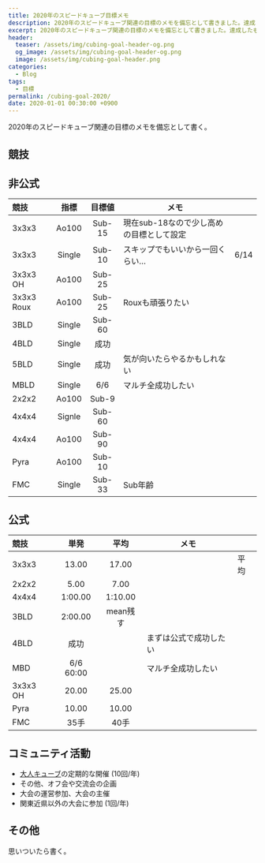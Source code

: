 ```yaml
---
title: 2020年のスピードキューブ目標メモ
description: 2020年のスピードキューブ関連の目標のメモを備忘として書きました。達成したものにはマークをつけます。
excerpt: 2020年のスピードキューブ関連の目標のメモを備忘として書きました。達成したものにはマークをつけます。
header:
  teaser: /assets/img/cubing-goal-header-og.png
  og_image: /assets/img/cubing-goal-header-og.png
  image: /assets/img/cubing-goal-header.png
categories:
  - Blog
tags:
  - 目標
permalink: /cubing-goal-2020/
date: 2020-01-01 00:30:00 +0900
---
```


2020年のスピードキューブ関連の目標のメモを備忘として書く。

## 競技
## 非公式

|競技|指標|目標値|メモ||
|:---------------|:-----:|:-----:|-------|----|
|<span class="cubing-icon event-333"></span>  3x3x3|Ao100|Sub-15|現在sub-18なので少し高めの目標として設定||
|<span class="cubing-icon event-333"></span>  3x3x3|Single|Sub-10|スキップでもいいから一回くらい…|6/14<span class="fas fa-check-circle fa-fw font-green"></span>|
|<span class="cubing-icon event-333"></span>  3x3x3 OH|Ao100|Sub-25|||
|<span class="cubing-icon event-333"></span>  3x3x3 Roux|Ao100|Sub-25|Rouxも頑張りたい||
|<span class="cubing-icon event-333bf"></span>  3BLD|Single|Sub-60|||
|<span class="cubing-icon event-444bf"></span>  4BLD|Single|成功|||
|<span class="cubing-icon event-555bf"></span>  5BLD|Single|成功|気が向いたらやるかもしれない||
|<span class="cubing-icon event-333mbf"></span>  MBLD|Single|6/6|マルチ全成功したい||
|<span class="cubing-icon event-222"></span>  2x2x2|Ao100|Sub-9|||
|<span class="cubing-icon event-444"></span>  4x4x4|Signle|Sub-60|||
|<span class="cubing-icon event-444"></span>  4x4x4|Ao100|Sub-90|||
|<span class="cubing-icon event-pyram"></span>  Pyra|Ao100|Sub-10|||
|<span class="cubing-icon event-333fm"></span>  FMC|Single|Sub-33|Sub年齢||

## 公式

|競技|単発|平均|メモ||
|:-----|:----:|:----:|-------|---|
|<span class="cubing-icon event-333"></span>  3x3x3|13.00|17.00||平均<span class="fas fa-check-circle fa-fw font-green"></span>|
|<span class="cubing-icon event-222"></span>  2x2x2|5.00|7.00|||
|<span class="cubing-icon event-444"></span>  4x4x4|1:00.00|1:10.00|||
|<span class="cubing-icon event-333bf"></span>  3BLD|2:00.00|mean残す|||
|<span class="cubing-icon event-444bf"></span>  4BLD|成功||まずは公式で成功したい||
|<span class="cubing-icon event-333mbf"></span>  MBD|6/6 60:00||マルチ全成功したい||
|<span class="cubing-icon event-333oh"></span>  3x3x3 OH|20.00|25.00|||
|<span class="cubing-icon event-pyram"></span>  Pyra|10.00|10.00|||
|<span class="cubing-icon event-333fm"></span>  FMC|35手|40手|||

## コミュニティ活動
- [大人キューブ](/otonacube/)の定期的な開催 (10回/年)
- その他、オフ会や交流会の企画
- 大会の運営参加、大会の主催
- 関東近県以外の大会に参加 (1回/年)

## その他
思いついたら書く。
